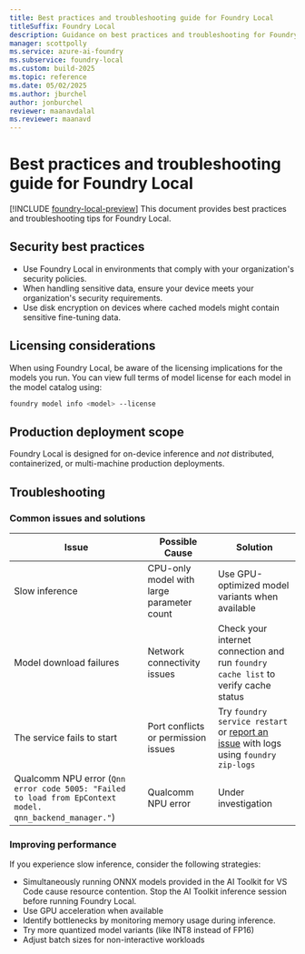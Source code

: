 ```yaml
---
title: Best practices and troubleshooting guide for Foundry Local
titleSuffix: Foundry Local
description: Guidance on best practices and troubleshooting for Foundry Local.
manager: scottpolly
ms.service: azure-ai-foundry
ms.subservice: foundry-local
ms.custom: build-2025
ms.topic: reference
ms.date: 05/02/2025
ms.author: jburchel
author: jonburchel
reviewer: maanavdalal
ms.reviewer: maanavd
---
```


# Best practices and troubleshooting guide for Foundry Local

[!INCLUDE [foundry-local-preview](./../includes/foundry-local-preview.md)]
This document provides best practices and troubleshooting tips for Foundry Local.

## Security best practices

- Use Foundry Local in environments that comply with your organization's security policies.
- When handling sensitive data, ensure your device meets your organization's security requirements.
- Use disk encryption on devices where cached models might contain sensitive fine-tuning data.

## Licensing considerations

When using Foundry Local, be aware of the licensing implications for the models you run. You can view full terms of model license for each model in the model catalog using:

```bash
foundry model info <model> --license
```

## Production deployment scope

Foundry Local is designed for on-device inference and *not* distributed, containerized, or multi-machine production deployments.

## Troubleshooting

### Common issues and solutions

| Issue | Possible Cause | Solution |
| --- | --- | --- |
| Slow inference | CPU-only model with large parameter count | Use GPU-optimized model variants when available |
| Model download failures | Network connectivity issues | Check your internet connection and run `foundry cache list` to verify cache status |
| The service fails to start | Port conflicts or permission issues | Try `foundry service restart` or [report an issue](https://github.com/microsoft/Foundry-Local/issues) with logs using `foundry zip-logs` |
| Qualcomm NPU error (`Qnn error code 5005: "Failed to load from EpContext model. qnn_backend_manager."`) | Qualcomm NPU error | Under investigation |

### Improving performance

If you experience slow inference, consider the following strategies:

- Simultaneously running ONNX models provided in the AI Toolkit for VS Code cause resource contention. Stop the AI Toolkit inference session before running Foundry Local.
- Use GPU acceleration when available
- Identify bottlenecks by monitoring memory usage during inference.
- Try more quantized model variants (like INT8 instead of FP16)
- Adjust batch sizes for non-interactive workloads